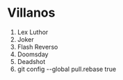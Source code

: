 
# Villanos

1. Lex Luthor
2. Joker
3. Flash Reverso
4. Doomsday
5. Deadshot
6. git config --global pull.rebase true
